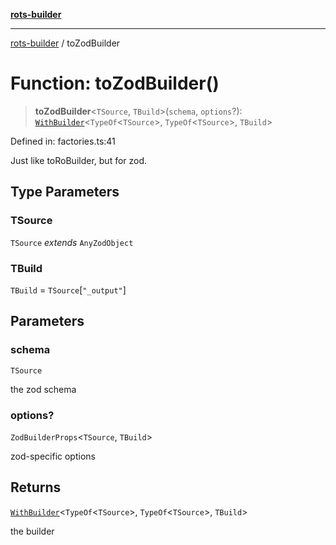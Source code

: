 [**rots-builder**](../README.md)

***

[rots-builder](../globals.md) / toZodBuilder

# Function: toZodBuilder()

> **toZodBuilder**\<`TSource`, `TBuild`\>(`schema`, `options`?): [`WithBuilder`](../type-aliases/WithBuilder.md)\<`TypeOf`\<`TSource`\>, `TypeOf`\<`TSource`\>, `TBuild`\>

Defined in: factories.ts:41

Just like toRoBuilder, but for zod.

## Type Parameters

### TSource

`TSource` *extends* `AnyZodObject`

### TBuild

`TBuild` = `TSource`\[`"_output"`\]

## Parameters

### schema

`TSource`

the zod schema

### options?

`ZodBuilderProps`\<`TSource`, `TBuild`\>

zod-specific options

## Returns

[`WithBuilder`](../type-aliases/WithBuilder.md)\<`TypeOf`\<`TSource`\>, `TypeOf`\<`TSource`\>, `TBuild`\>

the builder
